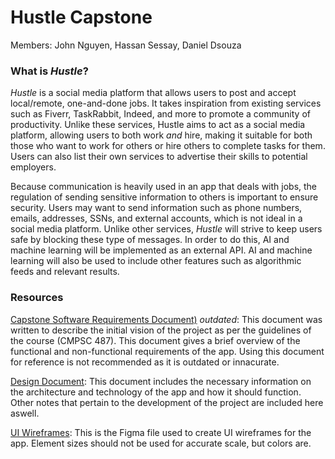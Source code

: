 # Hustle Capstone
Members: John Nguyen, Hassan Sessay, Daniel Dsouza
### What is _Hustle_?
_Hustle_ is a social media platform that allows users to post and accept local/remote, one-and-done jobs. It takes inspiration from existing services such as Fiverr, TaskRabbit, Indeed, and more to promote a community of productivity. Unlike these services, Hustle aims to act as a social media platform, allowing users to both work _and_ hire, making it suitable for both those who want to work for others or hire others to complete tasks for them. Users can also list their own services to advertise their skills to potential employers. 

Because communication is heavily used in an app that deals with jobs, the regulation of sending sensitive information to others is important to ensure security. Users may want to send information such as phone numbers, emails, addresses, SSNs, and external accounts, which is not ideal in a social media platform. Unlike other services, _Hustle_ will strive to keep users safe by blocking these type of messages. In order to do this, AI and machine learning will be implemented as an external API. AI and machine learning will also be used to include other features such as algorithmic feeds and relevant results.

### Resources
[Capstone Software Requirements Document)](https://pennstateoffice365-my.sharepoint.com/:w:/g/personal/jnn5163_psu_edu/ETgyvA66hktOrnHWI7qI8CgBKj0fhLyrR9L9COYFAt2N4g?e=SKnY5R) _*outdated*_: This document was written to describe the initial vision of the project as per the guidelines of the course (CMPSC 487). This document gives a brief overview of the functional and non-functional requirements of the app. Using this document for reference is not recommended as it is outdated or innacurate.

[Design Document](https://pennstateoffice365-my.sharepoint.com/:w:/g/personal/hrs5342_psu_edu/EdHIvIoUb1hJkFtCd6dFI7MBGC1-54PG2sbgLAEiH8ZjQw?e=mHUtnS): This document includes the necessary information on the architecture and technology of the app and how it should function. Other notes that pertain to the development of the project are included here aswell.

[UI Wireframes](https://www.figma.com/design/yOzrsA69FWQ9xCKhAqabVm/Hustle-UI?node-id=358-276&t=SlAIQGHa6kLXDYiT-1): This is the Figma file used to create UI wireframes for the app. Element sizes should not be used for accurate scale, but colors are.
